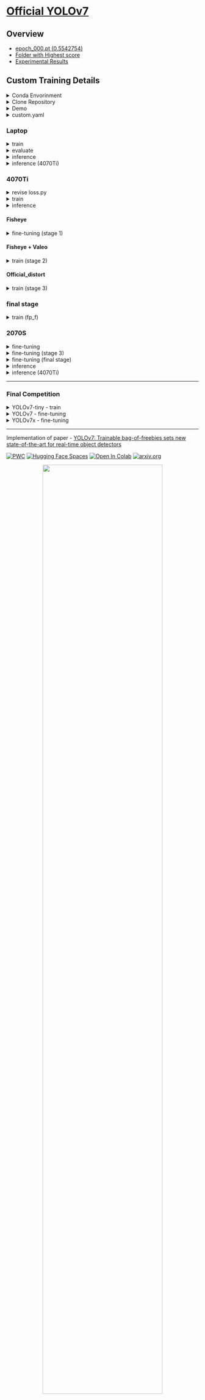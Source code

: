 # [Official YOLOv7](https://github.com/WongKinYiu/yolov7)


## Overview

- [epoch_000.pt (0.5542754)](https://drive.google.com/file/d/187FkcX5Drs3HP_70zw43BXbEKv61-p1U/view?usp=sharing)
- [Folder with Highest score](https://drive.google.com/drive/folders/1wwm0Jx5mC5pu3FLjzhS3ryQwh4PTrofN?usp=sharing)
- [Experimental Results](https://docs.google.com/spreadsheets/d/1FcgC2EaWhQmwmpoyFCBvAWCHqAeutPh-GRuqBahMZfo/edit?usp=sharing)





## Custom Training Details

<details><summary>Conda Envorinment</summary>

```bash
$ conda create -n yolov7 python=3.9 -y
$ conda activate yolov7
```

</details>

<details><summary>Clone Repository</summary>

```bash
$ git clone https://github.com/WongKinYiu/yolov7.git
$ cd yolov7/
$ pip install -r requirements.txt
$ pip install scikit-learn
```

</details>

<details><summary>Demo</summary>

```bash
$ wget https://github.com/WongKinYiu/yolov7/releases/download/v0.1/yolov7-tiny.pt
$ python detect.py --weights yolov7-tiny.pt --source inference/images/horses.jpg --img 640
```

## If Inference without using GPU
```bash
$ pip install --upgrade pip
$ pip install -r requirements.txt
$ sudo apt install -y zip htop screen libgl1-mesa-glx
$ pip uninstall torch
$ conda install pytorch torchivision torchaudio pytorch-cuda=11.7 -c pytorch -c nvidia
$ pip install torch
```

</details>



<details><summary>custom.yaml</summary>

```bash
cd data/
$ vim custom.yaml
train: /home/yuhsi/pro/PAIR-LITEON/data/datasets/train
val: /home/yuhsi/pro/PAIR-LITEON/data/datasets/val
test: /home/yuhsi/pro/PAIR-LITEON/data/datasets/test
#Classes
nc: 4 # replace according to your number of classes
#classes names
#replace all class names list with your classes names
names: ['vehicle','pedestrian','scooter','bicycle']


```

### Fisheye

```bash
train: /home/yuhsi/pro/PAIR-LITEON/data/datasets_fisheye/train
val: /home/yuhsi/pro/PAIR-LITEON/data/datasets_fisheye/val
#Classes
nc: 5 # replace according to your number of classes
#classes names
#replace all class names list with your classes names
names: ['Bus', 'Bike', 'Car', 'Pedestrian', 'Truck']
```

</details>


### Laptop

<details><summary>train</summary>

```bash
$ python3 train.py --weights yolov7-tiny.pt --data "data/custom.yaml" --workers 16 --batch-size 32 --img 640 --cfg cfg/training/yolov7-tiny.yaml --name yolov7-tiny --hyp data/hyp.scratch.p5.yaml
```

</details>


</details><details><summary>evaluate</summary>

```bash
$ python test.py --data data/custom.yaml --img 640 --batch 32 --conf 0.001 --iou 0.65 --device 0 --weights runs/train/yolov7-tiny/weights/last.pt --name yolov7-tiny
```

</details>


</details><details><summary>inference</summary>

```bash
$ python submit.py --weights ./runs/train/yolov7-tiny/weights/last.pt --conf 0.25 --img-size 640 --source /home/yuhsi/pro/PAIR-LITEON/data/ivslab_test_public --save-txt
```

</details>


</details><details><summary>inference (4070Ti)</summary>

```bash
$ python submit.py --weights ./runs/train/4070Ti/best.pt --conf 0.25 --img-size 1280 --source /home/yuhsi/pro/PAIR-LITEON/data/ivslab_test_public --save-txt
# FishEye8K dataset
$ python submit_FishEye8K.py --weights ./runs/train/4070Ti/FishEye8K/finetune/best.pt --conf 0.25 --img-size 1280 --source /home/yuhsi/pro/PAIR-LITEON/data/ivslab_test_public --save-txt
# FishEye8K + Valeo dataset (dataset_L)
$ python submit.py --weights ./runs/train/4070Ti/stage2/epoch_024.pt --conf 0.25 --img-size 1280 --source /home/yuhsi/pro/PAIR-LITEON/data/ivslab_test_public --save-txt
```

</details>


### 4070Ti


</details><details><summary>revise loss.py</summary>

- [untimeError: indices should be either on cpu or on the same device as the indexed tensor (cpu)
#1101](https://github.com/WongKinYiu/yolov7/issues/1101)

If you're training P6 models like e6 or w6 or x, then you'll need to change the following lines as well:

```bash
1389 - matching_matrix = torch.zeros_like(cost) to matching_matrix = torch.zeros_like(cost, device="cpu")
1543 - matching_matrix = torch.zeros_like(cost) to matching_matrix = torch.zeros_like(cost, device="cpu")
```

in the same file (utils/loss.py).

</details>



</details><details><summary>train</summary>

```bash
$ python train_aux.py --weights yolov7-e6e --workers 24 --device 0 --batch-size 2 --data data/custom.yaml --img 1280 1280 --cfg cfg/training/yolov7-e6e.yaml --name yolov7-e6e --hyp data/hyp.scratch.p6.yaml
```

</details>

</details><details><summary>inference</summary>

```bash
$ python submit.py --weights ./runs/train/yolov7-tiny/weights/last.pt --conf 0.25 --img-size 1280 --source /home/yuhsi/pro/PAIR-LITEON/data/ivslab_test_public --save-txt
```

</details>


#### Fisheye

</details><details><summary>fine-tuning (stage 1)</summary>

```bash
$ wget https://github.com/WongKinYiu/yolov7/releases/download/v0.1/yolov7-e6e_training.pt
$ python train_aux.py --weights yolov7-e6e_training.pt --workers 24 --device 0 --batch-size 2 --data data/custom_fisheye.yaml --img 1280 1280 --cfg cfg/training/yolov7-e6e.yaml --name yolov7-e6e-finetune --hyp data/hyp.scratch.p6.yaml
```

</details>


#### Fisheye + Valeo

</details><details><summary>train (stage 2)</summary>

```bash
$ python train_aux.py --weights yolov7-e6e --workers 24 --device 0 --batch-size 2 --data data/custom_L.yaml --img 1280 1280 --cfg cfg/training/yolov7-e6e.yaml --name yolov7-e6e-stage2 --hyp data/hyp.scratch.p6.yaml
```

</details>


#### Official_distort

</details><details><summary>train (stage 3)</summary>

- from stage 2 epoch_074.pth

```bash
# mAP so low
$ python train_aux.py --weights runs/train/yolov7-e6e-stage2/weights/epoch_074.pt --workers 24 --device 0 --batch-size 2 --data data/custom_f.yaml --img 1280 1280 --cfg cfg/training/yolov7-e6e.yaml --name yolov7-e6e-stage3 --hyp data/hyp.scratch.p6.yaml
# finetune
$ python train_aux.py --weights yolov7-e6e_training.pt --workers 24 --device 0 --batch-size 2 --data data/custom_f.yaml --img 1280 1280 --cfg cfg/training/yolov7-e6e.yaml --name yolov7-e6e-finetune-stage3 --hyp data/hyp.scratch.p6.yaml
```

</details>

### final stage

</details><details><summary>train (fp_f)</summary>

```bash
# finetune
$ python train_aux.py --weights yolov7-e6e_training.pt --workers 24 --device 0 --batch-size 2 --data data/custom_fp_f.yaml --img 1280 1280 --cfg cfg/training/yolov7-e6e.yaml --name yolov7-e6e-fp-f --hyp data/hyp.scratch.p6.yaml
# data_aug_2.py
$ python train_aux.py --weights yolov7-e6e_training.pt --workers 24 --device 0 --batch-size 2 --data data/custom_fp_f.yaml --img 1280 1280 --cfg cfg/training/yolov7-e6e.yaml --name yolov7-e6e-fp-f-r --hyp data/hyp.scratch.p6.yaml
```

</details>


### 2070S


</details><details><summary>fine-tuning</summary>

```bash
$ python train_aux.py --weights yolov7-e6e_training.pt --workers 24 --device 0 --batch-size 1 --data data/custom.yaml --img 1280 1280 --cfg cfg/training/yolov7-e6e.yaml --name yolov7-e6e-finetune --hyp data/hyp.scratch.p6.yaml
```

```bash
$ python train_aux.py --weights ./runs/train/yolov7-e6e-finetune/weights/last.pt --workers 24 --device 0 --batch-size 1 --data data/custom.yaml --img 1280 1280 --cfg cfg/training/yolov7-e6e.yaml --hyp data/hyp.scratch.p6.yaml --resume
```

```bash
$ python train_aux.py --weights yolov7-e6e_training.pt --workers 24 --device 0 --batch-size 1 --data data/custom.yaml --img 1280 1280 --cfg cfg/training/yolov7-e6e.yaml --name yolov7-e6e-cheat --hyp data/hyp.scratch.p6.yaml
```

</details>


</details>


<details><summary>fine-tuning (stage 3)</summary>

```bash
$ python train_aux.py --weights yolov7-w6_training.pt --workers 24 --device 0 --batch-size 3 --data data/custom_f.yaml --img 1280 1280 --cfg cfg/training/yolov7-w6.yaml --name yolov7-w6-finetune-stage3 --hyp data/hyp.scratch.p6.yaml
```

</details>


<details><summary>fine-tuning (final stage)</summary>

```bash
$ python train_aux.py --weights yolov7-e6e_training.pt --workers 24 --device 0 --batch-size 1 --data data/custom_fp.yaml --img 1280 1280 --cfg cfg/training/yolov7-e6e.yaml --name yolov7-e6e-fp --hyp data/hyp.scratch.p6.yaml
```

</details>


</details><details><summary>inference</summary>

```bash
$ python submit.py --weights ./runs/train/yolov7-e6e-finetune/weights/best.pt --conf 0.25 --img-size 1280 --source /home/yuhsi/pro/PAIR-LITEON/data/ivslab_test_public --save-txt
```

</details>


</details><details><summary>inference (4070Ti)</summary>

```bash
$ python submit.py --weights ./runs/train/yolov7-e6e-epoch1-4070Ti.pt --conf 0.25 --img-size 1280 --source /home/yuhsi/pro/PAIR-LITEON/data/ivslab_test_public --save-txt
```

</details>


---

### Final Competition

<details><summary>YOLOv7-tiny - train</summary>

```bash
$ wget https://github.com/WongKinYiu/yolov7/releases/download/v0.1/yolov7-tiny.pt
$ python3 train.py --weights yolov7-tiny.pt --data data/custom_fp.yaml --workers 16 --batch-size 48 --img 640 --cfg cfg/training/yolov7-tiny.yaml --name yolov7-tiny --hyp data/hyp.scratch.p5.yaml
```

</details>


<details><summary>YOLOv7 - fine-tuning</summary>

```bash
$ wget https://github.com/WongKinYiu/yolov7/releases/download/v0.1/yolov7_training.pt
$ python3 train.py --weights yolov7_training.pt --data data/custom_fp.yaml --workers 16 --batch-size 8 --img 640 --cfg cfg/training/yolov7.yaml --name yolov7 --hyp data/hyp.scratch.p5.yaml
```

</details>


<details><summary>YOLOv7x - fine-tuning</summary>

```bash
$ wget https://github.com/WongKinYiu/yolov7/releases/download/v0.1/yolov7x_training.pt
$ python3 train.py --weights yolov7x_training.pt --data data/custom_fp.yaml --workers 16 --batch-size 6 --img 640 --cfg cfg/training/yolov7x.yaml --name yolov7x --hyp data/hyp.scratch.p5.yaml
```

</details>




---





Implementation of paper - [YOLOv7: Trainable bag-of-freebies sets new state-of-the-art for real-time object detectors](https://arxiv.org/abs/2207.02696)

[![PWC](https://img.shields.io/endpoint.svg?url=https://paperswithcode.com/badge/yolov7-trainable-bag-of-freebies-sets-new/real-time-object-detection-on-coco)](https://paperswithcode.com/sota/real-time-object-detection-on-coco?p=yolov7-trainable-bag-of-freebies-sets-new)
[![Hugging Face Spaces](https://img.shields.io/badge/%F0%9F%A4%97%20Hugging%20Face-Spaces-blue)](https://huggingface.co/spaces/akhaliq/yolov7)
<a href="https://colab.research.google.com/gist/AlexeyAB/b769f5795e65fdab80086f6cb7940dae/yolov7detection.ipynb"><img src="https://colab.research.google.com/assets/colab-badge.svg" alt="Open In Colab"></a>
[![arxiv.org](http://img.shields.io/badge/cs.CV-arXiv%3A2207.02696-B31B1B.svg)](https://arxiv.org/abs/2207.02696)

<div align="center">
    <a href="./">
        <img src="./figure/performance.png" width="79%"/>
    </a>
</div>

## Web Demo

- Integrated into [Huggingface Spaces 🤗](https://huggingface.co/spaces/akhaliq/yolov7) using Gradio. Try out the Web Demo [![Hugging Face Spaces](https://img.shields.io/badge/%F0%9F%A4%97%20Hugging%20Face-Spaces-blue)](https://huggingface.co/spaces/akhaliq/yolov7)

## Performance 

MS COCO

| Model | Test Size | AP<sup>test</sup> | AP<sub>50</sub><sup>test</sup> | AP<sub>75</sub><sup>test</sup> | batch 1 fps | batch 32 average time |
| :-- | :-: | :-: | :-: | :-: | :-: | :-: |
| [**YOLOv7**](https://github.com/WongKinYiu/yolov7/releases/download/v0.1/yolov7.pt) | 640 | **51.4%** | **69.7%** | **55.9%** | 161 *fps* | 2.8 *ms* |
| [**YOLOv7-X**](https://github.com/WongKinYiu/yolov7/releases/download/v0.1/yolov7x.pt) | 640 | **53.1%** | **71.2%** | **57.8%** | 114 *fps* | 4.3 *ms* |
|  |  |  |  |  |  |  |
| [**YOLOv7-W6**](https://github.com/WongKinYiu/yolov7/releases/download/v0.1/yolov7-w6.pt) | 1280 | **54.9%** | **72.6%** | **60.1%** | 84 *fps* | 7.6 *ms* |
| [**YOLOv7-E6**](https://github.com/WongKinYiu/yolov7/releases/download/v0.1/yolov7-e6.pt) | 1280 | **56.0%** | **73.5%** | **61.2%** | 56 *fps* | 12.3 *ms* |
| [**YOLOv7-D6**](https://github.com/WongKinYiu/yolov7/releases/download/v0.1/yolov7-d6.pt) | 1280 | **56.6%** | **74.0%** | **61.8%** | 44 *fps* | 15.0 *ms* |
| [**YOLOv7-E6E**](https://github.com/WongKinYiu/yolov7/releases/download/v0.1/yolov7-e6e.pt) | 1280 | **56.8%** | **74.4%** | **62.1%** | 36 *fps* | 18.7 *ms* |

## Installation

Docker environment (recommended)
<details><summary> <b>Expand</b> </summary>

``` shell
# create the docker container, you can change the share memory size if you have more.
nvidia-docker run --name yolov7 -it -v your_coco_path/:/coco/ -v your_code_path/:/yolov7 --shm-size=64g nvcr.io/nvidia/pytorch:21.08-py3

# apt install required packages
apt update
apt install -y zip htop screen libgl1-mesa-glx

# pip install required packages
pip install seaborn thop

# go to code folder
cd /yolov7
```

</details>

## Testing

[`yolov7.pt`](https://github.com/WongKinYiu/yolov7/releases/download/v0.1/yolov7.pt) [`yolov7x.pt`](https://github.com/WongKinYiu/yolov7/releases/download/v0.1/yolov7x.pt) [`yolov7-w6.pt`](https://github.com/WongKinYiu/yolov7/releases/download/v0.1/yolov7-w6.pt) [`yolov7-e6.pt`](https://github.com/WongKinYiu/yolov7/releases/download/v0.1/yolov7-e6.pt) [`yolov7-d6.pt`](https://github.com/WongKinYiu/yolov7/releases/download/v0.1/yolov7-d6.pt) [`yolov7-e6e.pt`](https://github.com/WongKinYiu/yolov7/releases/download/v0.1/yolov7-e6e.pt)

``` shell
python test.py --data data/coco.yaml --img 640 --batch 32 --conf 0.001 --iou 0.65 --device 0 --weights yolov7.pt --name yolov7_640_val
```

You will get the results:

```
 Average Precision  (AP) @[ IoU=0.50:0.95 | area=   all | maxDets=100 ] = 0.51206
 Average Precision  (AP) @[ IoU=0.50      | area=   all | maxDets=100 ] = 0.69730
 Average Precision  (AP) @[ IoU=0.75      | area=   all | maxDets=100 ] = 0.55521
 Average Precision  (AP) @[ IoU=0.50:0.95 | area= small | maxDets=100 ] = 0.35247
 Average Precision  (AP) @[ IoU=0.50:0.95 | area=medium | maxDets=100 ] = 0.55937
 Average Precision  (AP) @[ IoU=0.50:0.95 | area= large | maxDets=100 ] = 0.66693
 Average Recall     (AR) @[ IoU=0.50:0.95 | area=   all | maxDets=  1 ] = 0.38453
 Average Recall     (AR) @[ IoU=0.50:0.95 | area=   all | maxDets= 10 ] = 0.63765
 Average Recall     (AR) @[ IoU=0.50:0.95 | area=   all | maxDets=100 ] = 0.68772
 Average Recall     (AR) @[ IoU=0.50:0.95 | area= small | maxDets=100 ] = 0.53766
 Average Recall     (AR) @[ IoU=0.50:0.95 | area=medium | maxDets=100 ] = 0.73549
 Average Recall     (AR) @[ IoU=0.50:0.95 | area= large | maxDets=100 ] = 0.83868
```

To measure accuracy, download [COCO-annotations for Pycocotools](http://images.cocodataset.org/annotations/annotations_trainval2017.zip) to the `./coco/annotations/instances_val2017.json`

## Training

Data preparation

``` shell
bash scripts/get_coco.sh
```

* Download MS COCO dataset images ([train](http://images.cocodataset.org/zips/train2017.zip), [val](http://images.cocodataset.org/zips/val2017.zip), [test](http://images.cocodataset.org/zips/test2017.zip)) and [labels](https://github.com/WongKinYiu/yolov7/releases/download/v0.1/coco2017labels-segments.zip). If you have previously used a different version of YOLO, we strongly recommend that you delete `train2017.cache` and `val2017.cache` files, and redownload [labels](https://github.com/WongKinYiu/yolov7/releases/download/v0.1/coco2017labels-segments.zip) 

Single GPU training

``` shell
# train p5 models
python train.py --workers 8 --device 0 --batch-size 32 --data data/coco.yaml --img 640 640 --cfg cfg/training/yolov7.yaml --weights '' --name yolov7 --hyp data/hyp.scratch.p5.yaml

# train p6 models
python train_aux.py --workers 8 --device 0 --batch-size 16 --data data/coco.yaml --img 1280 1280 --cfg cfg/training/yolov7-w6.yaml --weights '' --name yolov7-w6 --hyp data/hyp.scratch.p6.yaml
```

Multiple GPU training

``` shell
# train p5 models
python -m torch.distributed.launch --nproc_per_node 4 --master_port 9527 train.py --workers 8 --device 0,1,2,3 --sync-bn --batch-size 128 --data data/coco.yaml --img 640 640 --cfg cfg/training/yolov7.yaml --weights '' --name yolov7 --hyp data/hyp.scratch.p5.yaml

# train p6 models
python -m torch.distributed.launch --nproc_per_node 8 --master_port 9527 train_aux.py --workers 8 --device 0,1,2,3,4,5,6,7 --sync-bn --batch-size 128 --data data/coco.yaml --img 1280 1280 --cfg cfg/training/yolov7-w6.yaml --weights '' --name yolov7-w6 --hyp data/hyp.scratch.p6.yaml
```

## Transfer learning

[`yolov7_training.pt`](https://github.com/WongKinYiu/yolov7/releases/download/v0.1/yolov7_training.pt) [`yolov7x_training.pt`](https://github.com/WongKinYiu/yolov7/releases/download/v0.1/yolov7x_training.pt) [`yolov7-w6_training.pt`](https://github.com/WongKinYiu/yolov7/releases/download/v0.1/yolov7-w6_training.pt) [`yolov7-e6_training.pt`](https://github.com/WongKinYiu/yolov7/releases/download/v0.1/yolov7-e6_training.pt) [`yolov7-d6_training.pt`](https://github.com/WongKinYiu/yolov7/releases/download/v0.1/yolov7-d6_training.pt) [`yolov7-e6e_training.pt`](https://github.com/WongKinYiu/yolov7/releases/download/v0.1/yolov7-e6e_training.pt)

Single GPU finetuning for custom dataset

``` shell
# finetune p5 models
python train.py --workers 8 --device 0 --batch-size 32 --data data/custom.yaml --img 640 640 --cfg cfg/training/yolov7-custom.yaml --weights 'yolov7_training.pt' --name yolov7-custom --hyp data/hyp.scratch.custom.yaml

# finetune p6 models
python train_aux.py --workers 8 --device 0 --batch-size 16 --data data/custom.yaml --img 1280 1280 --cfg cfg/training/yolov7-w6-custom.yaml --weights 'yolov7-w6_training.pt' --name yolov7-w6-custom --hyp data/hyp.scratch.custom.yaml
```

## Re-parameterization

See [reparameterization.ipynb](tools/reparameterization.ipynb)

## Inference

On video:
``` shell
python detect.py --weights yolov7.pt --conf 0.25 --img-size 640 --source yourvideo.mp4
```

On image:
``` shell
python detect.py --weights yolov7.pt --conf 0.25 --img-size 640 --source inference/images/horses.jpg
```

<div align="center">
    <a href="./">
        <img src="./figure/horses_prediction.jpg" width="59%"/>
    </a>
</div>


## Export

**Pytorch to CoreML (and inference on MacOS/iOS)** <a href="https://colab.research.google.com/github/WongKinYiu/yolov7/blob/main/tools/YOLOv7CoreML.ipynb"><img src="https://colab.research.google.com/assets/colab-badge.svg" alt="Open In Colab"></a>

**Pytorch to ONNX with NMS (and inference)** <a href="https://colab.research.google.com/github/WongKinYiu/yolov7/blob/main/tools/YOLOv7onnx.ipynb"><img src="https://colab.research.google.com/assets/colab-badge.svg" alt="Open In Colab"></a>
```shell
python export.py --weights yolov7-tiny.pt --grid --end2end --simplify \
        --topk-all 100 --iou-thres 0.65 --conf-thres 0.35 --img-size 640 640 --max-wh 640
```

**Pytorch to TensorRT with NMS (and inference)** <a href="https://colab.research.google.com/github/WongKinYiu/yolov7/blob/main/tools/YOLOv7trt.ipynb"><img src="https://colab.research.google.com/assets/colab-badge.svg" alt="Open In Colab"></a>

```shell
wget https://github.com/WongKinYiu/yolov7/releases/download/v0.1/yolov7-tiny.pt
python export.py --weights ./yolov7-tiny.pt --grid --end2end --simplify --topk-all 100 --iou-thres 0.65 --conf-thres 0.35 --img-size 640 640
git clone https://github.com/Linaom1214/tensorrt-python.git
python ./tensorrt-python/export.py -o yolov7-tiny.onnx -e yolov7-tiny-nms.trt -p fp16
```

**Pytorch to TensorRT another way** <a href="https://colab.research.google.com/gist/AlexeyAB/fcb47ae544cf284eb24d8ad8e880d45c/yolov7trtlinaom.ipynb"><img src="https://colab.research.google.com/assets/colab-badge.svg" alt="Open In Colab"></a> <details><summary> <b>Expand</b> </summary>


```shell
wget https://github.com/WongKinYiu/yolov7/releases/download/v0.1/yolov7-tiny.pt
python export.py --weights yolov7-tiny.pt --grid --include-nms
git clone https://github.com/Linaom1214/tensorrt-python.git
python ./tensorrt-python/export.py -o yolov7-tiny.onnx -e yolov7-tiny-nms.trt -p fp16

# Or use trtexec to convert ONNX to TensorRT engine
/usr/src/tensorrt/bin/trtexec --onnx=yolov7-tiny.onnx --saveEngine=yolov7-tiny-nms.trt --fp16
```

</details>

Tested with: Python 3.7.13, Pytorch 1.12.0+cu113

## Pose estimation

[`code`](https://github.com/WongKinYiu/yolov7/tree/pose) [`yolov7-w6-pose.pt`](https://github.com/WongKinYiu/yolov7/releases/download/v0.1/yolov7-w6-pose.pt)

See [keypoint.ipynb](https://github.com/WongKinYiu/yolov7/blob/main/tools/keypoint.ipynb).

<div align="center">
    <a href="./">
        <img src="./figure/pose.png" width="39%"/>
    </a>
</div>


## Instance segmentation (with NTU)

[`code`](https://github.com/WongKinYiu/yolov7/tree/mask) [`yolov7-mask.pt`](https://github.com/WongKinYiu/yolov7/releases/download/v0.1/yolov7-mask.pt)

See [instance.ipynb](https://github.com/WongKinYiu/yolov7/blob/main/tools/instance.ipynb).

<div align="center">
    <a href="./">
        <img src="./figure/mask.png" width="59%"/>
    </a>
</div>

## Instance segmentation

[`code`](https://github.com/WongKinYiu/yolov7/tree/u7/seg) [`yolov7-seg.pt`](https://github.com/WongKinYiu/yolov7/releases/download/v0.1/yolov7-seg.pt)

YOLOv7 for instance segmentation (YOLOR + YOLOv5 + YOLACT)

| Model | Test Size | AP<sup>box</sup> | AP<sub>50</sub><sup>box</sup> | AP<sub>75</sub><sup>box</sup> | AP<sup>mask</sup> | AP<sub>50</sub><sup>mask</sup> | AP<sub>75</sub><sup>mask</sup> |
| :-- | :-: | :-: | :-: | :-: | :-: | :-: | :-: |
| **YOLOv7-seg** | 640 | **51.4%** | **69.4%** | **55.8%** | **41.5%** | **65.5%** | **43.7%** |

## Anchor free detection head

[`code`](https://github.com/WongKinYiu/yolov7/tree/u6) [`yolov7-u6.pt`](https://github.com/WongKinYiu/yolov7/releases/download/v0.1/yolov7-u6.pt)

YOLOv7 with decoupled TAL head (YOLOR + YOLOv5 + YOLOv6)

| Model | Test Size | AP<sup>val</sup> | AP<sub>50</sub><sup>val</sup> | AP<sub>75</sub><sup>val</sup> |
| :-- | :-: | :-: | :-: | :-: |
| **YOLOv7-u6** | 640 | **52.6%** | **69.7%** | **57.3%** |


## Citation

```
@article{wang2022yolov7,
  title={{YOLOv7}: Trainable bag-of-freebies sets new state-of-the-art for real-time object detectors},
  author={Wang, Chien-Yao and Bochkovskiy, Alexey and Liao, Hong-Yuan Mark},
  journal={arXiv preprint arXiv:2207.02696},
  year={2022}
}
```

```
@article{wang2022designing,
  title={Designing Network Design Strategies Through Gradient Path Analysis},
  author={Wang, Chien-Yao and Liao, Hong-Yuan Mark and Yeh, I-Hau},
  journal={arXiv preprint arXiv:2211.04800},
  year={2022}
}
```


## Teaser

YOLOv7-semantic & YOLOv7-panoptic & YOLOv7-caption

<div align="center">
    <a href="./">
        <img src="./figure/tennis.jpg" width="24%"/>
    </a>
    <a href="./">
        <img src="./figure/tennis_semantic.jpg" width="24%"/>
    </a>
    <a href="./">
        <img src="./figure/tennis_panoptic.png" width="24%"/>
    </a>
    <a href="./">
        <img src="./figure/tennis_caption.png" width="24%"/>
    </a>
</div>

YOLOv7-semantic & YOLOv7-detection & YOLOv7-depth (with NTUT)

<div align="center">
    <a href="./">
        <img src="./figure/yolov7_city.jpg" width="80%"/>
    </a>
</div>

YOLOv7-3d-detection & YOLOv7-lidar & YOLOv7-road (with NTUT)

<div align="center">
    <a href="./">
        <img src="./figure/yolov7_3d.jpg" width="30%"/>
    </a>
    <a href="./">
        <img src="./figure/yolov7_lidar.jpg" width="30%"/>
    </a>
    <a href="./">
        <img src="./figure/yolov7_road.jpg" width="30%"/>
    </a>
</div>


## Acknowledgements

<details><summary> <b>Expand</b> </summary>

* [https://github.com/AlexeyAB/darknet](https://github.com/AlexeyAB/darknet)
* [https://github.com/WongKinYiu/yolor](https://github.com/WongKinYiu/yolor)
* [https://github.com/WongKinYiu/PyTorch_YOLOv4](https://github.com/WongKinYiu/PyTorch_YOLOv4)
* [https://github.com/WongKinYiu/ScaledYOLOv4](https://github.com/WongKinYiu/ScaledYOLOv4)
* [https://github.com/Megvii-BaseDetection/YOLOX](https://github.com/Megvii-BaseDetection/YOLOX)
* [https://github.com/ultralytics/yolov3](https://github.com/ultralytics/yolov3)
* [https://github.com/ultralytics/yolov5](https://github.com/ultralytics/yolov5)
* [https://github.com/DingXiaoH/RepVGG](https://github.com/DingXiaoH/RepVGG)
* [https://github.com/JUGGHM/OREPA_CVPR2022](https://github.com/JUGGHM/OREPA_CVPR2022)
* [https://github.com/TexasInstruments/edgeai-yolov5/tree/yolo-pose](https://github.com/TexasInstruments/edgeai-yolov5/tree/yolo-pose)

</details>
